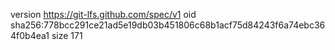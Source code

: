 version https://git-lfs.github.com/spec/v1
oid sha256:778bcc291ce21ad5e19db03b451806c68b1acf75d84243f6a74ebc364f0b4ea1
size 171
